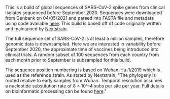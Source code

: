 This is a build of global sequences of SARS-CoV-2 spike genes from clinical isolates sequenced before September 2020. Sequences were downloaded from Genbank on 04/05/2021 and parsed into FASTA file and metadata using code available [here](https://github.com/nextstrain/ncov-ingest). This build is based off of code originally written and maintained by [Nextstrain](https://nextstrain.org/sars-cov-2). 

The full sequence set of SARS-CoV-2 is at least a million samples, therefore genomic data is downsampled. Here we are interested in variability before September 2020, the approximate time of vaccines being introduced into clinical trials. A random subset of 100 sequences from each country from each month prior to September is subsampled for this build.

The sequence position numbering is based on [Wuhan-Hu-1/2019](https://www.ncbi.nlm.nih.gov/nuccore/MN908947) which is used as the reference strain. As stated by Nextstrain, "The phylogeny is rooted relative to early samples from Wuhan. Temporal resolution assumes a nucleotide substitution rate of 8 &times; 10^-4 subs per site per year. Full details on bioinformatic processing can be found [here](https://github.com/nextstrain/ncov)."